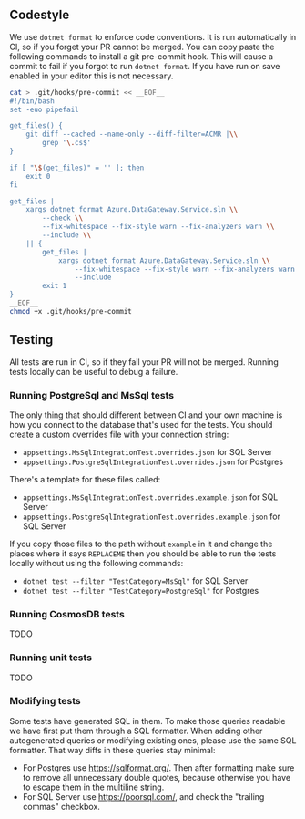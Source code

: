 
## Codestyle

We use `dotnet format` to enforce code conventions. It is run automatically
in CI, so if you forget your PR cannot be merged. You can copy paste the
following commands to install a git pre-commit hook. This will cause a commit to
fail if you forgot to run `dotnet format`. If you have run on save enabled in
your editor this is not necessary.

```bash
cat > .git/hooks/pre-commit << __EOF__
#!/bin/bash
set -euo pipefail

get_files() {
    git diff --cached --name-only --diff-filter=ACMR |\\
        grep '\.cs$'
}

if [ "\$(get_files)" = '' ]; then
    exit 0
fi

get_files |
    xargs dotnet format Azure.DataGateway.Service.sln \\
        --check \\
        --fix-whitespace --fix-style warn --fix-analyzers warn \\
        --include \\
    || {
        get_files |
            xargs dotnet format Azure.DataGateway.Service.sln \\
                --fix-whitespace --fix-style warn --fix-analyzers warn \\
                --include
        exit 1
}
__EOF__
chmod +x .git/hooks/pre-commit
```

## Testing

All tests are run in CI, so if they fail your PR will not be merged. Running
tests locally can be useful to debug a failure.

### Running PostgreSql and MsSql tests

The only thing that should different between CI and your own machine is how you
connect to the database that's used for the tests. You should create a custom
overrides file with your connection string:
- `appsettings.MsSqlIntegrationTest.overrides.json` for SQL Server
- `appsettings.PostgreSqlIntegrationTest.overrides.json` for Postgres

There's a template for these files called:
- `appsettings.MsSqlIntegrationTest.overrides.example.json` for SQL Server
- `appsettings.PostgreSqlIntegrationTest.overrides.example.json` for SQL Server

If you copy those files to the path without `example` in it and change the
places where it says `REPLACEME` then you should be able to run the tests
locally without using the following commands:

- `dotnet test --filter "TestCategory=MsSql"` for SQL Server
- `dotnet test --filter "TestCategory=PostgreSql"` for Postgres

### Running CosmosDB tests

TODO

### Running unit tests

TODO


### Modifying tests

Some tests have generated SQL in them. To make those queries readable we have
first put them through a SQL formatter. When adding other autogenerated queries
or modifying existing ones, please use the same SQL formatter. That way diffs in
these queries stay minimal:

- For Postgres use https://sqlformat.org/. Then after formatting make sure to
  remove all unnecessary double quotes, because otherwise you have to escape
  them in the multiline string.
- For SQL Server use https://poorsql.com/, and check the "trailing commas"
  checkbox.
